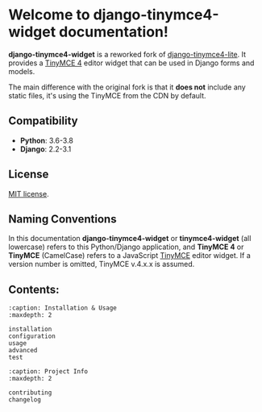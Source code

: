 # Welcome to django-tinymce4-widget documentation!

**django-tinymce4-widget** is a reworked fork of [django-tinymce4-lite](https://github.com/romanvm/django-tinymce4-lite). It provides a [TinyMCE 4](https://www.tinymce.com/) editor widget that can be used in Django forms and models.

The main difference with the original fork is that it **does not** include any static files, it's using the TinyMCE from the CDN by default.

## Compatibility

- **Python**: 3.6-3.8
- **Django**: 2.2-3.1

## License

[MIT license](https://en.wikipedia.org/wiki/MIT_License).

## Naming Conventions

In this documentation **django-tinymce4-widget** or **tinymce4-widget** (all lowercase) refers to this Python/Django application, and **TinyMCE 4** or **TinyMCE** (CamelCase) refers to a JavaScript [TinyMCE](https://www.tinymce.com/) editor widget. If a version number is omitted, TinyMCE v.4.x.x is assumed.

## Contents:

```{toctree}
:caption: Installation & Usage
:maxdepth: 2

installation
configuration
usage
advanced
test
```

```{toctree}
:caption: Project Info
:maxdepth: 2

contributing
changelog
```
